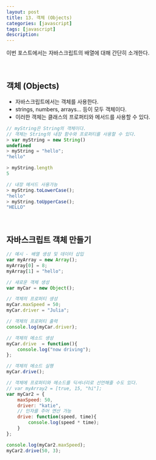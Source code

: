 ```yaml
---
layout: post
title: 13. 객체 (Objects)
categories: [javascript]
tags: [javascript]
description: 
---
```


이번 포스트에서는 자바스크립트의 배열에 대해 간단히 소개한다.

<br>

## 객체 (Objects)

- 자바스크립트에서는 객체를 사용한다.
- strings, numbers, arrays... 등이 모두 객체이다. 
- 이러한 객체는 클래스의 프로퍼티와 메서드를 사용할 수 있다. 

```js
// myString은 String의 객체이다. 
// 객체는 String의 내장 함수와 프로퍼티를 사용할 수 있다. 
> var myString = new String()
undefined
> myString = "hello";
"hello"

> myString.length
5

// 내장 메서드 사용가능
> myString.toLowerCase();
"hello"
> myString.toUpperCase();
"HELLO"
```

<br>

## 자바스크립트 객체 만들기


```js
// 예시 - 배열 생성 및 데이터 삽입
var myArray = new Array();
myArray[0] = 8;
myArray[1] = "hello";

// 새로운 객체 생성
var myCar = new Object();

// 객체의 프로퍼티 생성
myCar.maxSpeed = 50;
myCar.driver = "Julia";

// 객체의 프로퍼티 출력
console.log(myCar.driver);

// 객체의 메소드 생성
myCar.drive  = function(){
    console.log("now driving");
};

// 객체의 메소드 실행
myCar.drive();

// 객체에 프로퍼티와 메소드를 딕셔너리로 선언해줄 수도 있다.
// var myArray2 = [true, 15, "hi"];
var myCar2 = {
    maxSpeed: 50, 
    driver: "katie",
    // 인자를 주어 연산 가능 
    drive: function(speed, time){
        console.log(speed * time);
    }
}; 

console.log(myCar2.maxSpeed);
myCar2.drive(50, 3);
```

<br>
